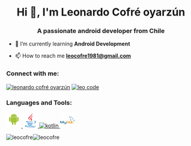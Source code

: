 <h1 align="center">Hi 👋, I'm Leonardo Cofré oyarzún</h1>
<h3 align="center">A passionate android developer from Chile</h3>



- 🌱 I’m currently learning **Android Development**

- 📫 How to reach me **leocofre1981@gmail.com**

<h3 align="left">Connect with me:</h3>
<p align="left">
<a href="https://linkedin.com/in/leo-cofre-developer/" target="blank"><img align="center" src="https://raw.githubusercontent.com/rahuldkjain/github-profile-readme-generator/master/src/images/icons/Social/linked-in-alt.svg" alt="leonardo cofré oyarzún" height="30" width="40" /></a>
<a href="https://fb.com/leo code" target="blank"><img align="center" src="https://raw.githubusercontent.com/rahuldkjain/github-profile-readme-generator/master/src/images/icons/Social/facebook.svg" alt="leo code" height="30" width="40" /></a>
</p>

<h3 align="left">Languages and Tools:</h3>
<p align="left"> <a href="https://developer.android.com" target="_blank" rel="noreferrer"> <img src="https://raw.githubusercontent.com/devicons/devicon/master/icons/android/android-original-wordmark.svg" alt="android" width="40" height="40"/> </a> <a href="https://www.java.com" target="_blank" rel="noreferrer"> <img src="https://raw.githubusercontent.com/devicons/devicon/master/icons/java/java-original.svg" alt="java" width="40" height="40"/> </a> <a href="https://kotlinlang.org" target="_blank" rel="noreferrer"> <img src="https://www.vectorlogo.zone/logos/kotlinlang/kotlinlang-icon.svg" alt="kotlin" width="40" height="40"/> </a> <a href="https://www.mysql.com/" target="_blank" rel="noreferrer"> <img src="https://raw.githubusercontent.com/devicons/devicon/master/icons/mysql/mysql-original-wordmark.svg" alt="mysql" width="40" height="40"/> </a> </p>

<p><img align="left" src="https://github-readme-stats.vercel.app/api/top-langs?username=leocofre&show_icons=true&locale=en&layout=compact" alt="leocofre" /></p>
<p><img align="left" src="https://github-readme-streak-stats.herokuapp.com/?user=leocofre&" alt="leocofre" /></p>

